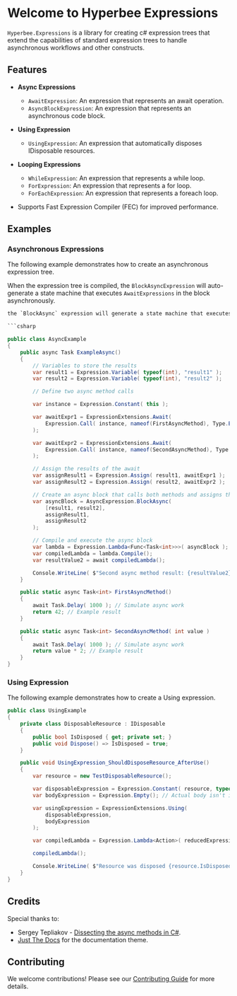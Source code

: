 ﻿# Welcome to Hyperbee Expressions

`Hyperbee.Expressions` is a library for creating c# expression trees that extend the capabilities of standard expression 
trees to handle asynchronous workflows and other constructs.

## Features

* **Async Expressions**
    * `AwaitExpression`: An expression that represents an await operation.
    * `AsyncBlockExpression`: An expression that represents an asynchronous code block.

* **Using Expression**
    * `UsingExpression`: An expression that automatically disposes IDisposable resources.

* **Looping Expressions**
    * `WhileExpression`: An expression that represents a while loop.
    * `ForExpression`: An expression that represents a for loop.
    * `ForEachExpression`: An expression that represents a foreach loop.

* Supports Fast Expression Compiler (FEC) for improved performance.

## Examples

### Asynchronous Expressions

The following example demonstrates how to create an asynchronous expression tree.

When the expression tree is compiled, the `BlockAsyncExpression` will auto-generate a state machine that executes 
`AwaitExpressions` in the block asynchronously.

```csharp
the `BlockAsync` expression will generate a state machine that executes the expressions in the block asynchronously.

```csharp

public class AsyncExample
{
    public async Task ExampleAsync()
    {
        // Variables to store the results
        var result1 = Expression.Variable( typeof(int), "result1" );
        var result2 = Expression.Variable( typeof(int), "result2" );

        // Define two async method calls

        var instance = Expression.Constant( this );

        var awaitExpr1 = ExpressionExtensions.Await( 
            Expression.Call( instance, nameof(FirstAsyncMethod), Type.EmptyTypes ) 
        );

        var awaitExpr2 = ExpressionExtensions.Await( 
            Expression.Call( instance, nameof(SecondAsyncMethod), Type.EmptyTypes, result1 )
        );

        // Assign the results of the await
        var assignResult1 = Expression.Assign( result1, awaitExpr1 );
        var assignResult2 = Expression.Assign( result2, awaitExpr2 );

        // Create an async block that calls both methods and assigns their results
        var asyncBlock = AsyncExpression.BlockAsync(
            [result1, result2],
            assignResult1,
            assignResult2
        );

        // Compile and execute the async block
        var lambda = Expression.Lambda<Func<Task<int>>>( asyncBlock );
        var compiledLambda = lambda.Compile();
        var resultValue2 = await compiledLambda();

        Console.WriteLine( $"Second async method result: {resultValue2}" );
    }

    public static async Task<int> FirstAsyncMethod()
    {
        await Task.Delay( 1000 ); // Simulate async work
        return 42; // Example result
    }

    public static async Task<int> SecondAsyncMethod( int value )
    {
        await Task.Delay( 1000 ); // Simulate async work
        return value * 2; // Example result
    }
}
```

### Using Expression

The following example demonstrates how to create a Using expression.

```csharp
public class UsingExample
{
    private class DisposableResource : IDisposable
    {
        public bool IsDisposed { get; private set; }
        public void Dispose() => IsDisposed = true;
    }

    public void UsingExpression_ShouldDisposeResource_AfterUse()
    {
        var resource = new TestDisposableResource();

        var disposableExpression = Expression.Constant( resource, typeof( TestDisposableResource ) );
        var bodyExpression = Expression.Empty(); // Actual body isn't important

        var usingExpression = ExpressionExtensions.Using( 
            disposableExpression, 
            bodyExpression 
        );

        var compiledLambda = Expression.Lambda<Action>( reducedExpression ).Compile();

        compiledLambda();

        Console.WriteLine( $"Resource was disposed {resource.IsDisposed}." );
    }
}
```

## Credits

Special thanks to:

- Sergey Tepliakov - [Dissecting the async methods in C#](https://devblogs.microsoft.com/premier-developer/dissecting-the-async-methods-in-c/).
- [Just The Docs](https://github.com/just-the-docs/just-the-docs) for the documentation theme.

## Contributing

We welcome contributions! Please see our [Contributing Guide](https://github.com/Stillpoint-Software/.github/blob/main/.github/CONTRIBUTING.md) 
for more details.

